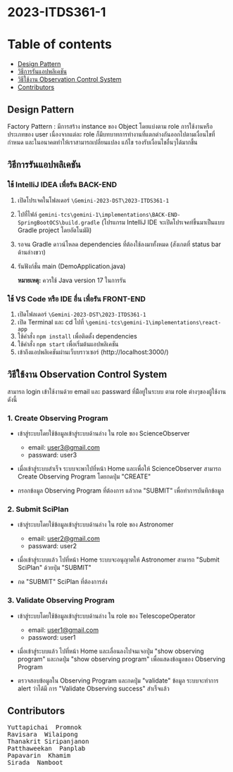 # 2023-ITDS361-1

Table of contents
=================

* [Design Pattern](#design-pattern)
* [วิธีการรันแอปพลิเคชัน](#วิธีการรันแอปพลิเคชัน)
* [วิธีใช้งาน Observation Control System](#วิธีใช้งาน-observation-control-system)
* [Contributors](#contributors)

## Design Pattern

Factory Pattern : มีการสร้าง instance ของ Object  โดยแบ่งตาม role การใช้งานหรือประเภทของ user เนื่องจากแต่ละ role ก็มีบทบาทการทำงานที่แตกต่างกันออกไปตามเงื่อนไขที่กำหนด และในอนาคตทำให้เราสามารถเปลี่ยนแปลง แก้ไข รองรับเงื่อนไขอื่นๆได้มากขึ้น

## วิธีการรันแอปพลิเคชัน

### ใช้ IntelliJ IDEA เพื่อรัน BACK-END
1. เปิดโปรเจคในโฟลเดอร์ `\Gemini-2023-DST\2023-ITDS361-1`
2. ไปที่ไฟล์ `gemini-tcs\gemini-1\implementations\BACK-END-SpringBootOCS\build.gradle` (โปรแกรม IntelliJ IDE จะเปิดโปรเจคท์ขึ้นมาเป็นแบบ Gradle project โดยอัตโนมัติ)

3. รอจน Gradle ดาวน์โหลด dependencies ที่ต้องใช้ลงมาทั้งหมด (สังเกตที่ status bar ด้านล่างขวา)

4. รันฟังก์ชั่น main (DemoApplication.java)

    **หมายเหตุ:** ควรใช้ Java version 17 ในการรัน

### ใช้ VS Code หรือ IDE อื่น เพื่อรัน FRONT-END
1. เปิดโฟลเดอร์ `\Gemini-2023-DST\2023-ITDS361-1`
2. เปิด Terminal และ cd ไปที่ `\gemini-tcs\gemini-1\implementations\react-app`
3. ใช้คำสั่ง `npm install` เพื่อติดตั้ง dependencies
4. ใช้คำสั่ง `npm start` เพื่อเริ่มต้นแอปพลิเคชัน 
5. เข้าถึงแอปพลิเคชันผ่านเว็บบราวเซอร์ (http://localhost:3000/)

## วิธีใช้งาน Observation Control System
สามารถ login เข้าใช้งานด้วย email และ passward ที่มีิอยู่ในระบบ ตาม role ต่างๆของผู้ใช้งาน ดังนี้

### 1. Create Observing Program
- เข้าสู่ระบบโดยใช้ข้อมูลเข้าสู่ระบบด้านล่าง ใน role ของ ScienceObserver
  - email: user3@gmail.com
  - passward: user3

- เมื่อเข้าสู่ระบบสำเร็จ ระบบจะพาไปที่หน้า Home และเพื่อให้ ScienceObserver สามารถ Create Observing Program โดยกดปุ่ม "CREATE"

- กรอกข้อมูล Observing Program ที่ต้องการ แล้วกด "SUBMIT" เพื่อทำการบันทึกข้อมูล

### 2. Submit SciPlan
- เข้าสู่ระบบโดยใช้ข้อมูลเข้าสู่ระบบด้านล่าง ใน role ของ Astronomer
  - email: user2@gmail.com
  - passward: user2

- เมื่อเข้าสู่ระบบแล้ว ไปที่หน้า Home  ระบบจะอนุญาตให้ Astronomer สามารถ "Submit SciPlan" ด้วยปุ่ม "SUBMIT" 

- กด "SUBMIT" SciPlan ที่ต้องการส่ง

### 3. Validate Observing Program
- เข้าสู่ระบบโดยใช้ข้อมูลเข้าสู่ระบบด้านล่าง ใน role ของ TelescopeOperator
  - email: user1@gmail.com
  - password: user1

- เมื่อเข้าสู่ระบบแล้ว ไปที่หน้า Home และเลื่อนลงไปจนเจอปุ่ม "show observing program" และกดปุ่ม "show observing program" เพื่อแสดงข้อมูลของ Observing Program

- ตรวจสอบข้อมูลใน Observing Program และกดปุ่ม "validate" ข้อมูล ระบบจะทำการ alert ว่าได้มี การ "Validate Observing success" สำเร็จแล้ว

## Contributors
<pre>
Yuttapichai  Promnok
Ravisara  Wilaipong
Thanakrit Siripanjanon
Patthaweekan  Panplab
Papavarin  Khamim
Sirada  Namboot 
</pre>
